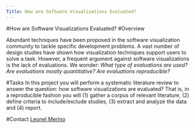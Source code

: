 ```yaml
---
Title: How are Software Visualizations Evaluated?
---
```

#How are Software Visualizations Evaluated?
#Overview

Abundant techniques have been proposed in the software visualization community to tackle specific development problems. A vast number of design studies have shown how visualization techniques support users to solve a task. However, a frequent argument against software visualizations is the lack of evaluations. We wonder: *What type of evaluations are used?* *Are evaluations mostly quantitative?* *Are evaluations reproducible?*      

#Tasks
In this project you will perform a systematic literature review to answer the question: how software visualizations are evaluated? That is, in a reproducible fashion you will (1) gather a corpus of relevant literature, (2) define criteria to include/exclude studies, (3) extract and analyze the data and (4) report. 


#Contact
[Leonel Merino](%base_url%/staff/merino)
